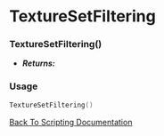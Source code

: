 # TextureSetFiltering

### TextureSetFiltering()
- ***Returns:*** 

### Usage

```Lua
TextureSetFiltering()
```


[Back To Scripting Documentation](../README.md)
